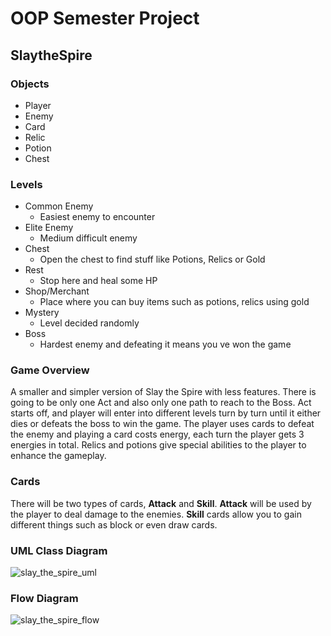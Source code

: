 # OOP Semester Project
## SlaytheSpire
### Objects
* Player
* Enemy
* Card
* Relic
* Potion
* Chest
### Levels
* Common Enemy
    * Easiest enemy to encounter
* Elite Enemy
    * Medium difficult enemy
* Chest
    * Open the chest to find stuff like Potions, Relics or Gold
* Rest
    * Stop here and heal some HP
* Shop/Merchant
    * Place where you can buy items such as potions, relics using gold
* Mystery
    * Level decided randomly
* Boss
    * Hardest enemy and defeating it means you ve won the game
### Game Overview
A smaller and simpler version of Slay the Spire with less features. 
There is going to be only one Act and also only one path to reach to the Boss. 
Act starts off, and player will enter into different levels turn by turn until it either dies or defeats the boss to win the game.
The player uses cards to defeat the enemy and playing a card costs energy, each turn the player gets 3 energies in total.
Relics and potions give special abilities to the player to enhance the gameplay.
### Cards
There will be two types of cards, **Attack** and **Skill**.
**Attack** will be used by the player to deal damage to the enemies.
**Skill** cards allow you to gain different things such as block or even draw cards.
### UML Class Diagram

![slay_the_spire_uml](https://github.com/user-attachments/assets/d0533d2c-72c0-4efa-9b15-cb020fdf5f3c)


### Flow Diagram

![slay_the_spire_flow](https://github.com/user-attachments/assets/0c1f7cc9-fcfc-495b-9f97-01ca2bcc2ea3)
